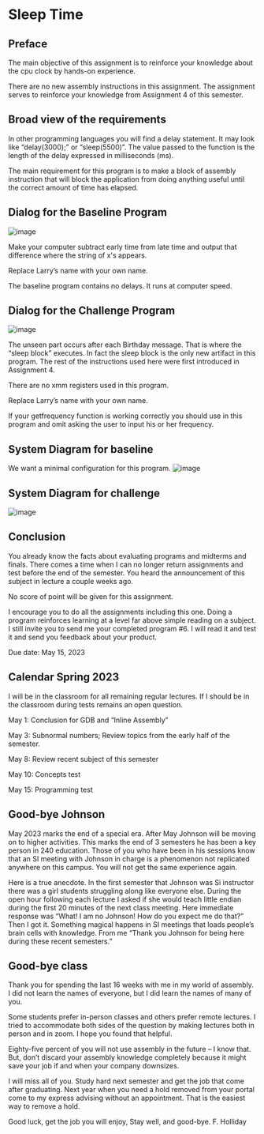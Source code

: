 #  Sleep Time

## Preface

The main objective of this assignment is to reinforce your knowledge about the cpu clock by hands-on experience.

There are no new assembly instructions in this assignment.  The assignment serves to reinforce your knowledge from Assignment 4 of this semester.



## Broad view of the requirements

In other programming languages you will find a delay statement.  It may look like “delay(3000);” or “sleep(5500)”.  The value passed to the function is the length of the delay expressed in milliseconds (ms).

The main requirement for this program is to make a block of assembly instruction that will block the application from doing anything useful until the correct amount of time has elapsed.




##  Dialog for the Baseline Program

![image](https://github.com/Agonzalz/CSUF_CPSC/assets/60372524/18a8d1cb-d972-42a2-ad4e-3a69a2be1c18)



Make your computer subtract early time from late time and output that difference where the string of x's appears.

Replace Larry’s name with your own name.

The baseline program contains no delays.  It runs at computer speed.

## Dialog for the Challenge Program

![image](https://github.com/Agonzalz/CSUF_CPSC/assets/60372524/61742b61-89dc-4f3f-b3de-c2e3e4bd10a7)


The unseen part occurs after each Birthday message.  That is where the “sleep block” executes.  In fact the sleep block is the only new artifact in this program.  The rest of the instructions used here were first introduced in Assignment 4.

There are no xmm registers used in this program.

Replace Larry’s name with your own name.

If your getfrequency function is working correctly you should use in this program and omit asking the user to input his or her frequency.

## System Diagram for baseline
We want a minimal configuration for this program.
![image](https://github.com/Agonzalz/CSUF_CPSC/assets/60372524/da4c33f1-dfef-4f26-ad1f-553cf57b6f5a)


## System Diagram for challenge

![image](https://github.com/Agonzalz/CSUF_CPSC/assets/60372524/6bcce731-eae1-4d57-86a9-ec921ec30070)


## Conclusion

You already know the facts about evaluating programs and midterms and finals.  There comes a time when I can no longer return assignments and test before the end of the semester.   You heard the announcement of this subject in lecture a couple weeks ago.  

No score of point will be given for this assignment.

I encourage you to do all the assignments including this one.  Doing a program reinforces learning at a level far above simple reading on a subject.  I still invite you to send me your completed program #6.  I will read it and test it and send you feedback about your product.

Due date: May 15, 2023


## Calendar Spring 2023

I will be in the classroom for all remaining regular lectures.  If I should be in the classroom during tests remains an open question.

May 1: Conclusion for GDB and “Inline Assembly”

May 3:  Subnormal numbers; Review topics from the early half of the semester.

May 8:  Review recent subject of this semester

May 10:   Concepts test

May 15:   Programming test



## Good-bye Johnson

May 2023 marks the end of a special era.  After May Johnson will be moving on to higher activities.  This marks the end of 3 semesters he has been a key person in 240 education.  Those of you who have been in his sessions know that an SI meeting with Johnson in charge is a phenomenon not replicated anywhere on this campus.  You will not get the same experience again.

Here is a true anecdote.  In the first semester that Johnson was Si instructor there was a girl students struggling along like everyone else.  During the open hour following each lecture I asked if she would teach little endian during the first 20 minutes of the next class meeting.  Here immediate response was “What!  I am no Johnson!  How do you expect me do that?”  Then I got it.   Something magical happens in SI meetings that loads people’s brain cells with knowledge.  From me “Thank you Johnson for being here during these recent semesters.”


## Good-bye class

Thank you for spending the last 16 weeks with me in my world of assembly.  I did not learn the names of everyone, but I did learn the names of many of you.

Some students prefer in-person classes and others prefer remote lectures.  I tried to accommodate both sides of the question by making lectures both in person and in zoom.  I hope you found that helpful.

Eighty-five percent of you will not use assembly in the future – I know that.  But, don’t discard your assembly knowledge completely because it might save your job if and when your company downsizes.

I will miss all of you.  Study hard next semester and get the job that come after graduating.  Next year when you need a hold removed from your portal come to my express advising without an appointment.  That is the easiest way to remove a hold.

Good luck, get the job you will enjoy,
Stay well, and good-bye.
	F. Holliday
